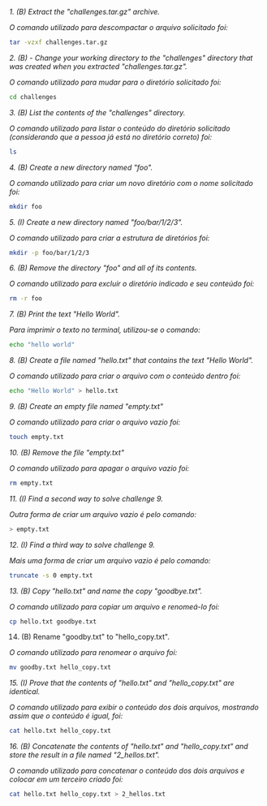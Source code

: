 _1. (B) Extract the "challenges.tar.gz" archive._

_O comando utilizado para descompactar o arquivo solicitado foi:_

```sh
tar -vzxf challenges.tar.gz
```

_2. (B) - Change your working directory to the "challenges" directory that was created when you extracted "challenges.tar.gz"._

_O comando utilizado para mudar para o diretório solicitado foi:_

```sh
cd challenges
```

_3. (B) List the contents of the "challenges" directory._

_O comando utilizado para listar o conteúdo do diretório solicitado (considerando que a pessoa já está no diretório correto) foi:_

```sh
ls
```

_4. (B) Create a new directory named "foo"._

_O comando utilizado para criar um novo diretório com o nome solicitado foi:_

```sh
mkdir foo
```

_5. (I) Create a new directory named "foo/bar/1/2/3"._

_O comando utilizado para criar a estrutura de diretórios foi:_

```sh
mkdir -p foo/bar/1/2/3
```

_6. (B) Remove the directory "foo" and all of its contents._

_O comando utilizado para excluir o diretório indicado e seu conteúdo foi:_

```sh
rm -r foo
```

_7. (B) Print the text "Hello World"._

_Para imprimir o texto no terminal, utilizou-se o comando:_

```sh
echo "hello world"
```

_8. (B) Create a file named "hello.txt" that contains the text "Hello World"._

_O comando utilizado para criar o arquivo com o conteúdo dentro foi:_

```sh
echo "Hello World" > hello.txt
```

_9. (B) Create an empty file named "empty.txt"_

_O comando utilizado para criar o arquivo vazio foi:_

```sh
touch empty.txt
```

_10. (B) Remove the file "empty.txt"_

_O comando utilizado para apagar o arquivo vazio foi:_

```sh
rm empty.txt
```

_11. (I) Find a second way to solve challenge 9._

_Outra forma de criar um arquivo vazio é pelo comando:_

```sh
> empty.txt
```

_12. (I) Find a third way to solve challenge 9._

_Mais uma forma de criar um arquivo vazio é pelo comando:_

```sh
truncate -s 0 empty.txt
```

_13. (B) Copy "hello.txt" and name the copy "goodbye.txt"._

_O comando utilizado para copiar um arquivo e renomeá-lo foi:_

```sh
cp hello.txt goodbye.txt
```

14. (B) Rename "goodby.txt" to "hello_copy.txt".

_O comando utilizado para renomear o arquivo foi:_

```sh
mv goodby.txt hello_copy.txt
```

_15. (I) Prove that the contents of "hello.txt" and "hello_copy.txt" are
    identical._
    
_O comando utilizado para exibir o conteúdo dos dois arquivos, mostrando assim que o conteúdo é igual, foi:_

```sh
cat hello.txt hello_copy.txt
```

_16. (B) Concatenate the contents of "hello.txt" and "hello_copy.txt" and store
    the result in a file named "2_hellos.txt"._
    
_O comando utilizado para concatenar o conteúdo dos dois arquivos e colocar em um terceiro criado foi:_

```sh
cat hello.txt hello_copy.txt > 2_hellos.txt
```
